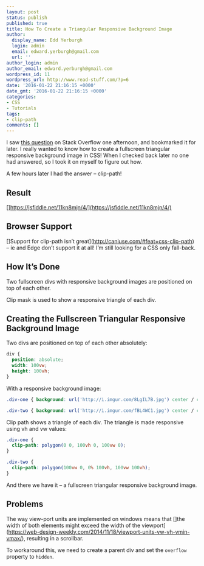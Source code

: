 ```yaml
---
layout: post
status: publish
published: true
title: How To Create a Triangular Responsive Background Image
author:
  display_name: Edd Yerburgh
  login: admin
  email: edward.yerburgh@gmail.com
  url: ''
author_login: admin
author_email: edward.yerburgh@gmail.com
wordpress_id: 11
wordpress_url: http://www.read-stuff.com/?p=6
date: '2016-01-22 21:16:15 +0000'
date_gmt: '2016-01-22 21:16:15 +0000'
categories:
- CSS
- Tutorials
tags:
- clip-path
comments: []
---
```

I saw [this question](http://stackoverflow.com/questions/34008650/how-do-i-create-a-triangular-responsive-background-image) on Stack Overflow one afternoon, and bookmarked it for later. I really wanted to know how to create a fullscreen triangular responsive background image in CSS! When I checked back later no one had answered, so I took it on myself to figure out how.

A few hours later I had the answer – clip-path!

## Result

[]https://jsfiddle.net/11kn8mjn/4/](https://jsfiddle.net/11kn8mjn/4/)

## Browser Support
   
[]Support for clip-path isn’t great](http://caniuse.com/#feat=css-clip-path) – ie and Edge don’t support it at all! I’m still looking for a CSS only fall-back.

## How It’s Done
   
Two fullscreen divs with responsive background images are positioned on top of each other.

Clip mask is used to show a responsive triangle of each div.

## Creating the Fullscreen Triangular Responsive Background Image
  
Two divs are positioned on top of each other absolutely:

```css
div {
  position: absolute;
  width: 100vw;
  height: 100vh;
}
```

With a responsive background image:


```css
.div-one { background: url('http://i.imgur.com/8LgIL7B.jpg') center / cover no-repeat; }

.div-two { background: url('http://i.imgur.com/fBL4WC1.jpg') center / cover no-repeat; }
```

Clip path shows a triangle of each div. The triangle is made responsive using vh and vw values:

```css
.div-one { 
  clip-path: polygon(0 0, 100vh 0, 100vw 0); 
} 

.div-two { 
  clip-path: polygon(100vw 0, 0% 100vh, 100vw 100vh); 
}
```

And there we have it – a fullscreen triangular responsive background image.

## Problems
   
The way view-port units are implemented on windows means that []the width of both elements might exceed the width of the viewport](https://web-design-weekly.com/2014/11/18/viewport-units-vw-vh-vmin-vmax/), resulting in a scrollbar.

To workaround this, we need to create a parent div and set the `overflow` property to `hidden`.